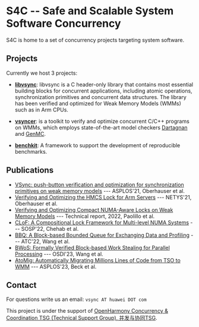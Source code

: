 # S4C -- Safe and Scalable System Software Concurrency

S4C is home to a set of concurrency projects targeting system software.

## Projects

Currently we host 3 projects:

- **[libvsync]**:
libvsync is a C header-only library that contains most essential building blocks for concurrent applications,
including atomic operations, synchronization primitives and concurrent data structures.
The library has been verified and optimized for Weak Memory Models (WMMs) such as in Arm CPUs.

- **[vsyncer]**: is a toolkit to verify and optimize concurrent C/C++ programs on WMMs,
which employs state-of-the-art model checkers [Dartagnan][] and [GenMC][].

- **[benchkit]**: A framework to support the development of reproducible benchmarks.

[libvsync]: https://github.com/open-s4c/libvsync
[vsyncer]: https://github.com/open-s4c/vsyncer
[benchkit]: https://github.com/open-s4c/benchkit

## Publications

- [VSync: push-button verification and optimization for synchronization primitives on weak memory models](https://dl.acm.org/doi/10.1145/3445814.3446748) --- ASPLOS'21, Oberhauser et al.
- [Verifying and Optimizing the HMCS Lock for Arm Servers](https://link.springer.com/chapter/10.1007/978-3-030-91014-3_17) --- NETYS'21, Oberhauser et al.
- [Verifying and Optimizing Compact NUMA-Aware Locks on Weak Memory Models](https://arxiv.org/abs/2111.1524) --- Technical report, 2022, Paolillo et al.
- [CLoF: A Compositional Lock Framework for Multi-level NUMA Systems](https://dl.acm.org/doi/10.1145/3477132.3483557) --- SOSP'22, Chehab et al.
- [BBQ: A Block-based Bounded Queue for Exchanging Data and Profiling](https://www.usenix.org/conference/atc22/presentation/wang-jiawei) --- ATC'22, Wang et al.
- [BWoS: Formally Verified Block-based Work Stealing for Parallel Processing](https://www.usenix.org/conference/osdi23/presentation/wang-jiawei) --- OSDI'23, Wang et al.
- [AtoMig: Automatically Migrating Millions Lines of Code from TSO to WMM](https://dl.acm.org/doi/abs/10.1145/3575693.3579849) --- ASPLOS'23, Beck et al.


## Contact

For questions write us an email: `vsync AT huawei DOT com`

This project is under the support of [OpenHarmony Concurrency & Coordination TSG (Technical Support Group), 并发与协同TSG][tsg].

[tsg]: https://www.openharmony.cn/techCommittee/aboutTSG
[publication]: https://dl.acm.org/doi/abs/10.1145/3445814.3446748
[Dartagnan]: https://github.com/hernanponcedeleon/Dat3M
[GenMC]: https://github.com/MPI-SWS/genmc

